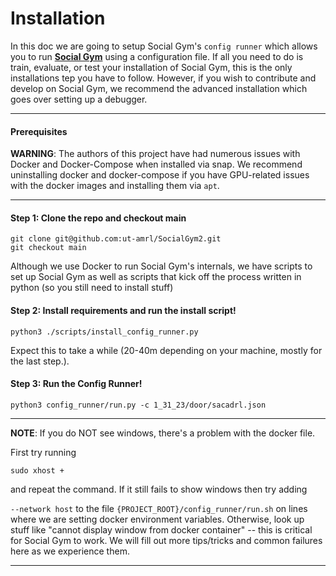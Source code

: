 # Installation

In this doc we are going to setup Social Gym's `config runner` which allows you to run [**Social Gym**](https://github.com/ut-amrl/SocialGym2) using a configuration file. If all you need to do is train, evaluate, or test your installation of Social Gym, this is the only installations tep you have to follow.  However, if you wish to contribute and develop on Social Gym, we recommend the advanced installation which goes over setting up a debugger.

<!-- ### Why are there two installation guides for Social Gym 

Social Gym uses ROS (Robot Operating System) submodules written in C, to ensure they installed correctly and can run on
your machine, we use Docker.  However, this poses challenges for debugging both the Python code and the C code because
everything has to communicate with each other.  To ease the process of setting Social Gym up, we separated installing 
Social Gym for running and experimenting from installing Social Gym for developing. -->

<!-- ### Let's Install Config Runner! -->

---
#### Prerequisites

<!-- You need to have installed Docker, have an NVIDIA GPU, and have installed the [**NVIDIA-container runtime**](https://docs.nvidia.com/datacenter/cloud-native/container-toolkit/install-guide.html#docker). -->

**WARNING**: The authors of this project have had numerous issues with Docker and Docker-Compose when installed via snap.  We recommend uninstalling docker and docker-compose if you have GPU-related issues with the docker images and installing them via `apt`.

---

#### Step 1: Clone the repo and checkout main

```shell
git clone git@github.com:ut-amrl/SocialGym2.git
git checkout main
```

Although we use Docker to run Social Gym's internals, we have scripts to set up Social Gym as well as scripts that kick
off the process written in python (so you still need to install stuff)

#### Step 2: Install requirements and run the install script!

```shell
python3 ./scripts/install_config_runner.py
```

Expect this to take a while (20-40m depending on your machine, mostly for the last step.). 

#### Step 3: Run the Config Runner!

```shell
python3 config_runner/run.py -c 1_31_23/door/sacadrl.json
```

---

**NOTE**: If you do NOT see windows, there's a problem with the docker file.

First try running
```shell
sudo xhost +
```
and repeat the command.  If it still fails to show windows then try adding 

`--network host`
to the file `{PROJECT_ROOT}/config_runner/run.sh` on lines where we are setting docker environment variables. 
Otherwise, look up stuff like "cannot display window from docker container" -- this is critical for Social Gym to work.
We will fill out more tips/tricks and common failures here as we experience them.

---
<!-- #### 4.) Have fun!

You can now specify your own configurations and run your own training or evaluation jobs.  More documentation on this
later.

If you need to develop or debug Social Gym -- you'll have to follow the full installation guide on the next
page. -->